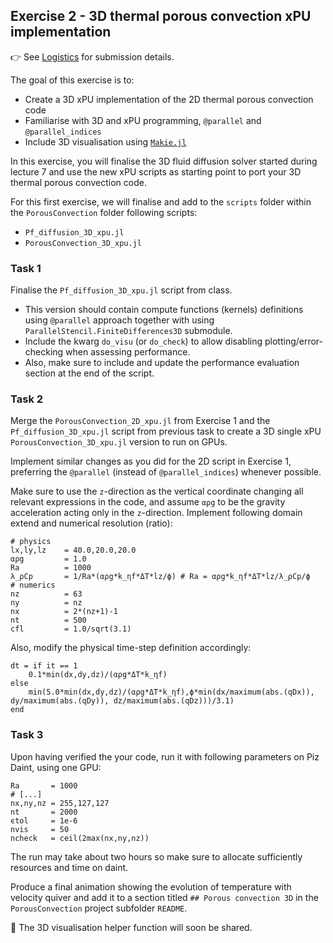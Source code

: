 <!--This file was generated, do not modify it.-->
## Exercise 2 - **3D thermal porous convection xPU implementation**

👉 See [Logistics](/logistics/#submission) for submission details.

The goal of this exercise is to:
- Create a 3D xPU implementation of the 2D thermal porous convection code
- Familiarise with 3D and xPU programming, `@parallel` and `@parallel_indices`
- Include 3D visualisation using [`Makie.jl`](https://docs.makie.org/stable/)

In this exercise, you will finalise the 3D fluid diffusion solver started during lecture 7 and use the new xPU scripts as starting point to port your 3D thermal porous convection code.

For this first exercise, we will finalise and add to the `scripts` folder within the `PorousConvection` folder following scripts:
- `Pf_diffusion_3D_xpu.jl`
- `PorousConvection_3D_xpu.jl`

### Task 1

Finalise the `Pf_diffusion_3D_xpu.jl` script from class.
- This version should contain compute functions (kernels) definitions using `@parallel` approach together with using `ParallelStencil.FiniteDifferences3D` submodule.
- Include the kwarg `do_visu` (or `do_check`) to allow disabling plotting/error-checking when assessing performance.
- Also, make sure to include and update the performance evaluation section at the end of the script.

### Task 2

Merge the `PorousConvection_2D_xpu.jl` from Exercise 1 and the `Pf_diffusion_3D_xpu.jl` script from previous task to create a 3D single xPU `PorousConvection_3D_xpu.jl` version to run on GPUs.

Implement similar changes as you did for the 2D script in Exercise 1, preferring the `@parallel` (instead of `@parallel_indices`) whenever possible.

Make sure to use the `z`-direction as the vertical coordinate changing all relevant expressions in the code, and assume `αρg` to be the gravity acceleration acting only in the `z`-direction. Implement following domain extend and numerical resolution (ratio):

````julia:ex1
# physics
lx,ly,lz    = 40.0,20.0,20.0
αρg         = 1.0
Ra          = 1000
λ_ρCp       = 1/Ra*(αρg*k_ηf*ΔT*lz/ϕ) # Ra = αρg*k_ηf*ΔT*lz/λ_ρCp/ϕ
# numerics
nz          = 63
ny          = nz
nx          = 2*(nz+1)-1
nt          = 500
cfl         = 1.0/sqrt(3.1)
````

Also, modify the physical time-step definition accordingly:

````julia:ex2
dt = if it == 1
    0.1*min(dx,dy,dz)/(αρg*ΔT*k_ηf)
else
    min(5.0*min(dx,dy,dz)/(αρg*ΔT*k_ηf),ϕ*min(dx/maximum(abs.(qDx)), dy/maximum(abs.(qDy)), dz/maximum(abs.(qDz)))/3.1)
end
````

### Task 3

Upon having verified the your code, run it with following parameters on Piz Daint, using one GPU:

````julia:ex3
Ra       = 1000
# [...]
nx,ny,nz = 255,127,127
nt       = 2000
ϵtol     = 1e-6
nvis     = 50
ncheck   = ceil(2max(nx,ny,nz))
````

The run may take about two hours so make sure to allocate sufficiently resources and time on daint.

Produce a final animation showing the evolution of temperature with velocity quiver and add it to a section titled `## Porous convection 3D` in the `PorousConvection` project subfolder `README`.

🚧 The 3D visualisation helper function will soon be shared.

